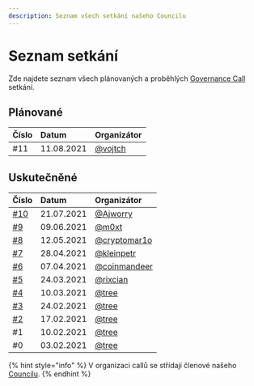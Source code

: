 ```yaml
---
description: Seznam všech setkání našeho Councilu
---
```


# Seznam setkání

Zde najdete seznam všech plánovaných a proběhlých [Governance Call](./) setkání.

## Plánované

| Číslo | Datum | Organizátor |
| :--- | :--- | :--- |
| \#11 | 11.08.2021 | [@vojtch](https://forum.gwei.cz/u/vojtch) |

## Uskutečněné

| Číslo | Datum | Organizátor |
| :--- | :--- | :--- |
| [\#10](https://forum.gwei.cz/t/governance-call-10/411) | 21.07.2021 | [@Ajworry](https://forum.gwei.cz/u/ajworry) |
| [\#9](https://forum.gwei.cz/t/governance-call-9/375) | 09.06.2021 | [@m0xt](https://forum.gwei.cz/u/m0xt) |
| [\#8](https://forum.gwei.cz/t/governance-call-8/370/2) | 12.05.2021 | [@cryptomar1o](https://forum.gwei.cz/u/cryptomar1o) |
| [\#7](https://forum.gwei.cz/t/governance-call-7/356) | 28.04.2021 | [@kleinpetr](https://forum.gwei.cz/u/kleinpetr) |
| [\#6](https://forum.gwei.cz/t/governance-call-6/326) | 07.04.2021 | [@coinmandeer](https://forum.gwei.cz/u/coinmandeer) |
| [\#5](https://forum.gwei.cz/t/governance-call-5/320) | 24.03.2021 | [@rixcian](https://forum.gwei.cz/u/rixcian) |
| [\#4](https://forum.gwei.cz/t/governance-call-4/261) | 10.03.2021 | [@tree](https://forum.gwei.cz/u/tree) |
| [\#3](https://forum.gwei.cz/t/governance-call-3/253) | 24.02.2021 | [@tree](https://forum.gwei.cz/u/tree) |
| [\#2](https://forum.gwei.cz/t/governance-call-2/213) | 17.02.2021 | [@tree](https://forum.gwei.cz/u/tree) |
| \#1 | 10.02.2021 | [@tree](https://forum.gwei.cz/u/tree) |
| \#0 | 03.02.2021 | [@tree](https://forum.gwei.cz/u/tree) |

{% hint style="info" %}
V organizaci callů se střídají členové našeho [Councilu](../council.md).
{% endhint %}

